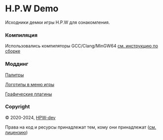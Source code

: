 # H.P.W Demo

Исходники демки игры H.P.W для ознакомления.

### Компиляция
Использовались компиляторы GCC/Clang/MinGW64 [см. инструкцию по сборке](script/how-to-build-ru.md)

### Моддинг
[Палитры](info/palettes-ru.md)

[Логотипы в меню игры](info/logos-ru.md)

[Графические плагины](TODO)

### Copyright
© 2020-2024, [HPW-dev](mailto:hpwdev0@gmail.com)

Права на код и ресурсы принадлежат тем, кому они принадлежат ([см. лицензию](LICENSE))
